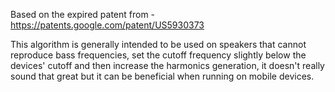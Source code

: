 Based on the expired patent from - https://patents.google.com/patent/US5930373

This algorithm is generally intended to be used on speakers that cannot reproduce bass frequencies, set the cutoff frequency slightly below the devices' cutoff and then increase the harmonics generation, it doesn't really sound that great but it can be beneficial when running on mobile devices. 
